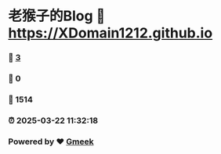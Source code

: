 # 老猴子的Blog :link: https://XDomain1212.github.io 
### :page_facing_up: [3](https://XDomain1212.github.io/tag.html) 
### :speech_balloon: 0 
### :hibiscus: 1514 
### :alarm_clock: 2025-03-22 11:32:18 
### Powered by :heart: [Gmeek](https://github.com/Meekdai/Gmeek)
